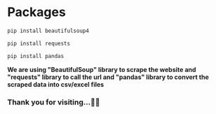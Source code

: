 # Packages

```python
pip install beautifulsoup4

pip install requests

pip install pandas
```

**We are using "BeautifulSoup" library to scrape the website and "requests" library to call the url and "pandas" library to convert the scraped data into csv/excel files**

### Thank you for visiting...🙌🙌